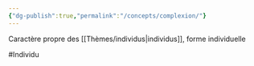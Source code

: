 ```yaml
---
{"dg-publish":true,"permalink":"/concepts/complexion/"}
---
```


Caractère propre des [[Thèmes/individus\|individus]], forme individuelle

#Individu 